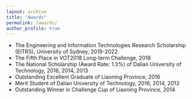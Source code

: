 ```yaml
---
layout: archive
title: "Awards"
permalink: /awards/
author_profile: true
---
```


* The Engineering and Information Technologies Research Scholarship (EITRS), University of Sydney, 2019-2022.
* The Fifth Place in VOT2018 Long-term Challenge, 2018
* The National Scholarship (Award Rate: 1.3%) of Dalian University of Technology, 2016, 2014, 2013
* Outstanding Excellent Graduate of Liaoning Province, 2016
* Merit Student of Dalian University of Technology, 2016, 2014, 2013
* Outstanding Winner in Challenge Cup of Liaoning Province, 2014

